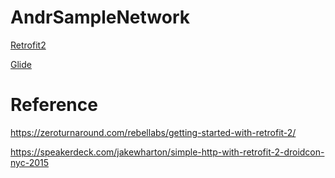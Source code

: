 # AndrSampleNetwork
<a href="https://square.github.io/retrofit/">Retrofit2</a>

<a href="https://github.com/bumptech/glide">Glide</a>

# Reference
https://zeroturnaround.com/rebellabs/getting-started-with-retrofit-2/

https://speakerdeck.com/jakewharton/simple-http-with-retrofit-2-droidcon-nyc-2015
